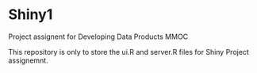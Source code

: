 # Shiny1
Project assignent for Developing Data Products MMOC

This repository is only to store the ui.R and server.R files for Shiny Project assignemnt.
